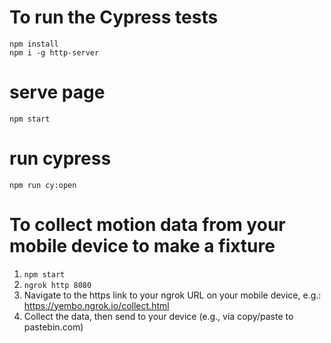# To run the Cypress tests

```
npm install
npm i -g http-server
```

# serve page
```
npm start
```

# run cypress
```
npm run cy:open
```

# To collect motion data from your mobile device to make a fixture
1. `npm start`
2. `ngrok http 8080`
3. Navigate to the https link to your ngrok URL on your mobile device, e.g.: https://yembo.ngrok.io/collect.html
4. Collect the data, then send to your device (e.g., via copy/paste to pastebin.com)
